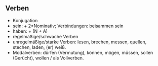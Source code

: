 ## Verben
- Konjugation
- sein: + 2*Nominativ; Verbindungen: beisammen sein
- haben: + (N + A)
- regelmäßige/schwache Verben
- unregelmäßige/starke Verben: lesen, brechen, messen, quellen, stechen, laden, (er) weiß.
- Modalverben: dürfen (Vermutung), können, mögen, müssen, sollen (Gerücht), wollen / als Vollverben.

